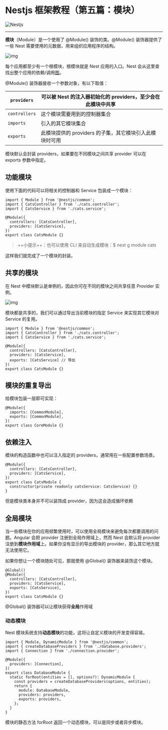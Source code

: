 # Nestjs 框架教程（第五篇：模块）

![Nestjs](https://image.yoouu.cn/sunseekerx/back-end/nestjs/nestjs-logo.png)

---

**模块**（Module）是一个使用了 @Module() 装饰的类。@Module() 装饰器提供了一些 Nest 需要使用的元数据，用来组织应用程序的结构。

![img](https://image.yoouu.cn/sunseekerx/back-end/nestjs/5d19d7a33690e19033.png)

每个应用都至少有一个根模块，根模块就是 Nest 应用的入口。Nest 会从这里查找出整个应用的依赖/调用[图](<https://en.wikipedia.org/wiki/Graph_(abstract_data_type)>)。

@Module() 装饰器接收一个参数对象，有以下取值：

| `providers`   | 可以被 Nest 的注入器初始化的 providers，至少会在此模块中共享 |
| ------------- | ------------------------------------------------------------ |
| `controllers` | 这个模块需要用到的控制器集合                                 |
| `imports`     | 引入的其它模块集合                                           |
| `exports`     | 此模块提供的 providers 的子集，其它模块引入此模块时可用      |

模块默认会封装 providers，如果要在不同模块之间共享 provider 可以在 exports 参数中指定。

## 功能模块

使用下面的代码可以将相关的控制器和 Service 包装成一个模块：

```
import { Module } from '@nestjs/common';
import { CatsController } from './cats.controller';
import { CatsService } from './cats.service';

@Module({
  controllers: [CatsController],
  providers: [CatsService],
})
export class CatsModule {}
```

> ++小提示++：也可以使用 CLI 来自动生成模块：\$ nest g module cats

这样我们就完成了一个模块的封装。

## 共享的模块

在 Nest 中模块默认是单例的，因此你可在不同的模块之间共享任意 Provider 实例。

![img](https://image.yoouu.cn/sunseekerx/back-end/nestjs/5d19dd669f9c560755.png)

模块都是共享的，我们可以通过导出当前模块的指定 Service 来实现其它模块对 Service 的复用。

```
import { Module } from '@nestjs/common';
import { CatsController } from './cats.controller';
import { CatsService } from './cats.service';

@Module({
  controllers: [CatsController],
  providers: [CatsService],
  exports: [CatsService] // 导出
})
export class CatsModule {}
```

## 模块的重复导出

给模块包装一层即可实现：

```
@Module({
  imports: [CommonModule],
  exports: [CommonModule],
})
export class CoreModule {}
```

## 依赖注入

模块的构造函数中也可以注入指定的 providers，通常用在一些配置参数场景。

```
@Module({
  controllers: [CatsController],
  providers: [CatsService],
})
export class CatsModule {
  constructor(private readonly catsService: CatsService) {}
}
```

但是模块类本身并不可以装饰成 provider，因为这会造成循环依赖

## 全局模块

当一些模块在你的应用频繁使用时，可以使用全局模块来避免每次都要调用的问题。Angular 会把 provider 注册到全局作用域上，然而 Nest 会默认将 provider 注册到**模块作用域**上。如果你没有显示的导出模块的 provider，那么其它地方就无法使用它。

如果你想让一个模块随处可见，那就使用 @Global() 装饰器来装饰这个模块。

```
@Global()
@Module({
  controllers: [CatsController],
  providers: [CatsService],
  exports: [CatsService],
})
export class CatsModule {}
```

@Global() 装饰器可以让模块获得**全局**作用域

### 动态模块

Nest 模块系统支持**动态模块**的功能，这将让自定义模块的开发变得容易。

```
import { Module, DynamicModule } from '@nestjs/common';
import { createDatabaseProviders } from './database.providers';
import { Connection } from './connection.provider';

@Module({
  providers: [Connection],
})
export class DatabaseModule {
  static forRoot(entities = [], options?): DynamicModule {
    const providers = createDatabaseProviders(options, entities);
    return {
      module: DatabaseModule,
      providers: providers,
      exports: providers,
    };
  }
}
```

模块的静态方法 forRoot 返回一个动态模块，可以是同步或者异步模块。
